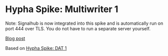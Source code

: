 # Hypha Spike: Multiwriter 1

Note: Signalhub is now integrated into this spike and is automatically run on port 444 over TLS. You do not have to run a separate server yourself.

[Blog post](https://ar.al/2019/01/22/hypha-spike-multiwriter-1/)

Based on [Hypha Spike: DAT 1](https://source.ind.ie/hypha/spikes/dat-1)
